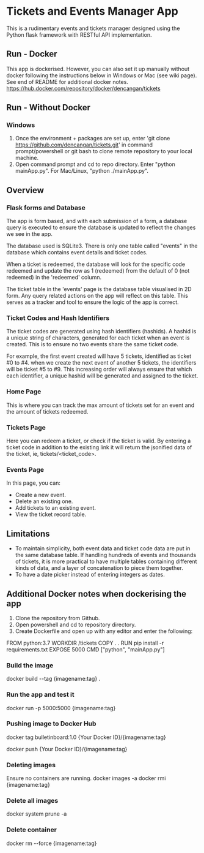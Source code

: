 # Tickets and Events Manager App
This is a rudimentary events and tickets manager designed using the Python flask framework with RESTful API implementation.

## Run - Docker
This app is dockerised. However, you can also set it up manually without docker following the instructions below in Windows or Mac (see wiki page). See end of README for additional docker notes.
https://hub.docker.com/repository/docker/dencangan/tickets


## Run - Without Docker 
### Windows
1. Once the environment + packages are set up, enter 'git clone https://github.com/dencangan/tickets.git' in command prompt/powershell or git bash to clone remote repository to your local machine.
2. Open command prompt and cd to repo directory. Enter "python mainApp.py". For Mac/Linux, "python ./mainApp.py".

## Overview
### Flask forms and Database
The app is form based, and with each submission of a form, a database query is executed to ensure the database is updated to reflect the changes we see in the app.

The database used is SQLite3. There is only one table called "events" in the database which contains event details and ticket codes. 

When a ticket is redeemed, the database will look for the specific code redeemed and update the row as 1 (redeemed) from the default of 0 (not redeemed) in the 'redeemed' column.

The ticket table in the 'events' page is the database table visualised in 2D form. Any query related actions on the app will reflect on this table. This serves as a tracker and tool to ensure the logic of the app is correct.

### Ticket Codes and Hash Identifiers
The ticket codes are generated using hash identifiers (hashids). A hashid is a unique string of characters, generated for each ticket when an event is created. This is to ensure no two events share the same ticket code. 

For example, the first event created will have 5 tickets, identified as ticket #0 to #4. when we create the next event of another 5 tickets, the identifiers will be ticket #5 to #9. This increasing order will always ensure that which each identifier, a unique hashid will be generated and assigned to the ticket.

### Home Page
This is where you can track the max amount of tickets set for an event and the amount of tickets redeemed.

### Tickets Page 
Here you can redeem a ticket, or check if the ticket is valid.
By entering a ticket code in addition to the existing link it will return the jsonified data of the ticket, ie, tickets/<ticket_code>.

### Events Page
In this page, you can:
- Create a new event.
- Delete an existing one.
- Add tickets to an existing event.
- View the ticket record table.

## Limitations
- To maintain simplicity, both event data and ticket code data are put in the same database table. If handling hundreds of events and thousands of tickets, it is more practical to have multiple tables containing different kinds of data, and a layer of concatenation to piece them together.
- To have a date picker instead of entering integers as dates.

## Additional Docker notes when dockerising the app
1. Clone the repository from Github.
2. Open powershell and cd to repository directory.
3. Create Dockerfile and open up with any editor and enter the following:

FROM python:3.7
WORKDIR /tickets
COPY . .
RUN pip install -r requirements.txt
EXPOSE 5000
CMD ["python", "mainApp.py"]

### Build the image
docker build --tag {imagename:tag} .

### Run the app and test it
docker run -p 5000:5000 {imagename:tag}

### Pushing image to Docker Hub
docker tag bulletinboard:1.0 {Your Docker ID}/{imagename:tag}

docker push {Your Docker ID}/{imagename:tag}

### Deleting images
Ensure no containers are running.
docker images -a
docker rmi {imagename:tag}

### Delete all images
docker system prune -a

### Delete container
docker rm --force {imagename:tag}
